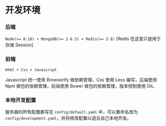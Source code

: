 # 开发环境

### 后端

`Node(>= 0.10) + MongoDB(>= 2.6.5) + Redis(>= 2.8)` [Redis 在这里只是用于存储 Session]

### 前端

`Html + Css + Javascript`

Javascript 统一使用 Browserify 做依赖管理，Css 使用 Less 编写，后端使用 Npm 做包的依赖管理，前端使用 Bower 做包的依赖管理，版本控制使用 Git。

### 本地开发配置

服务器的所有配置都写在 `config/default.yaml` 中，可以重命名改为 `config/development.yaml`，并将修改配置以适合自己本地开发。
